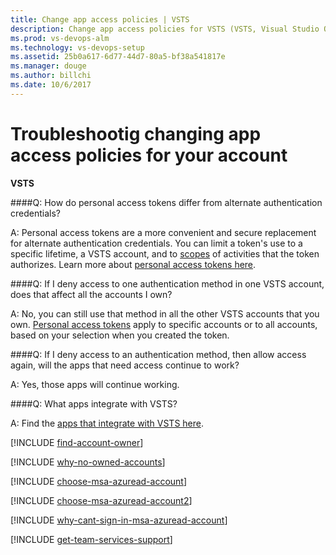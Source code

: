 ```yaml
---
title: Change app access policies | VSTS
description: Change app access policies for VSTS (VSTS, Visual Studio Online, VSO)
ms.prod: vs-devops-alm
ms.technology: vs-devops-setup
ms.assetid: 25b0a617-6d77-44d7-80a5-bf38a541817e
ms.manager: douge
ms.author: billchi
ms.date: 10/6/2017
---
```


#   Troubleshootig changing app access policies for your account

**VSTS**

<a name="Oauth"></a>
####Q:   How do personal access tokens differ from alternate authentication credentials?

A:  Personal access tokens are a more convenient and 
secure replacement for alternate authentication credentials. 
You can limit a token's use to a specific lifetime, 
a VSTS account, 
and to [scopes](https://www.visualstudio.com/integrate/get-started/Authentication/oauth#scopes) 
of activities that the token authorizes. Learn more about 
[personal access tokens here](use-personal-access-tokens-to-authenticate.md).

####Q:  If I deny access to one authentication method in one VSTS account, does that affect all the accounts I own?

A:  No, you can still use that method in all the other VSTS accounts that you own. 
[Personal access tokens](use-personal-access-tokens-to-authenticate.md) apply to specific accounts 
or to all accounts, based on your selection when you created the token.

####Q:  If I deny access to an authentication method, then allow access again, will the apps that need access continue to work?

A:  Yes, those apps will continue working.

####Q:  What apps integrate with VSTS?

A:  Find the [apps that integrate with VSTS here](https://marketplace.visualstudio.com/VSTS).

<a name="find-owner"></a>

[!INCLUDE [find-account-owner](../_shared/qa-find-account-owner.md)]

[!INCLUDE [why-no-owned-accounts](../_shared/qa-why-no-owned-accounts.md)]

<a name="ChooseOrgAcctMSAcct"></a>

[!INCLUDE [choose-msa-azuread-account](../_shared/qa-choose-msa-azuread-account.md)]

[!INCLUDE [choose-msa-azuread-account2](../_shared/qa-choose-msa-azuread-account2.md)]

[!INCLUDE [why-cant-sign-in-msa-azuread-account](../_shared/qa-why-cant-sign-in-msa-azuread-account.md)]

<a name="get-support"></a>

[!INCLUDE [get-team-services-support](../_shared/qa-get-vsts-support.md)]
